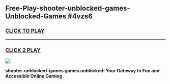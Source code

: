 
## Free-Play-shooter-unblocked-games-Unblocked-Games #4vzs6
<h3>
<a href="https://news.freeplayer.one?title=shooter-unblocked-games&ref=8M">CLICK TO PLAY</a></h3>
<hr>

<h3>
<a href="https://news.freeplayer.one?title=shooter-unblocked-games&ref=8M">CLICK 2 PLAY</a>
  
</h3>

<a href="https://news.freeplayer.one?title=shooter-unblocked-games&ref=8M"><img src="https://clearcache.store/games.png"></a>


**shooter-unblocked-games games unblocked: Your Gateway to Fun and Accessible Online Gaming**
